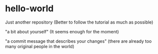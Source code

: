 # hello-world
Just another repository (Better to follow the tutorial as much as possible)

"a bit about yourself" (It seems enough for the moment)

"a commit message that describes your changes" (there are already too many original people in the world)
